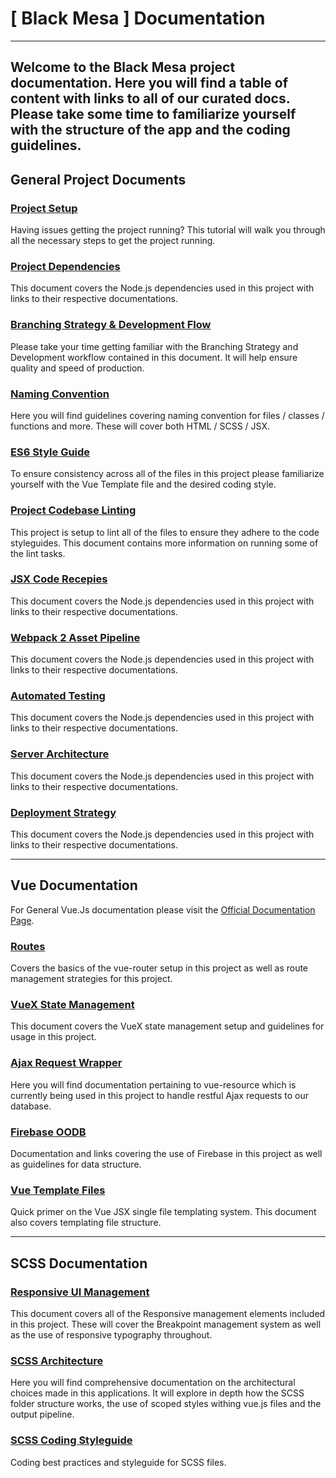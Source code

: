 # [ Black Mesa ] Documentation
---
Welcome to the Black Mesa project documentation. Here you will find a table of content with links to all of our curated docs. Please take some time to familiarize yourself with the structure of the app and the coding guidelines.
---

## General Project Documents

### [Project Setup](./project-setup.md "Setting Up The Project Locally")
Having issues getting the project running? This tutorial will walk you through all the necessary steps to get the project running.

### [Project Dependencies](./dependencies.md "Node Dependencies")
This document covers the Node.js dependencies used in this project with links to their respective documentations.

### [Branching Strategy & Development Flow](./branching.md "Project Branching Strategy")
Please take your time getting familiar with the Branching Strategy and Development workflow contained in this document. It will help ensure quality and speed of production.

### [Naming Convention](./naming-convention.md "Naming Conventions")
Here you will find guidelines covering naming convention for files / classes / functions and more. These will cover both HTML / SCSS / JSX.

### [ES6 Style Guide](./jsx-code-styleguide.md "Vue / JSX Styleguide")
To ensure consistency across all of the files in this project please familiarize yourself with the Vue Template file and the desired coding style.

### [Project Codebase Linting](./linting.md "Codebase Linting Instructions")
This project is setup to lint all of the files to ensure they adhere to the code styleguides. This document contains more information on running some of the lint tasks.

### [JSX Code Recepies](./useful-recepies.md "Collection Of Useful Snippets For Reference")
This document covers the Node.js dependencies used in this project with links to their respective documentations.

### [Webpack 2 Asset Pipeline](./webpack.md "Webpack 2 Implementation")
This document covers the Node.js dependencies used in this project with links to their respective documentations.

### [Automated Testing](./testing.md "Automated Testing Coverage")
This document covers the Node.js dependencies used in this project with links to their respective documentations.

### [Server Architecture](./server.md "Server Architecture")
This document covers the Node.js dependencies used in this project with links to their respective documentations.

### [Deployment Strategy](./deployment.md "Deployment")
This document covers the Node.js dependencies used in this project with links to their respective documentations.

---

## Vue Documentation

For General Vue.Js documentation please visit the [Official Documentation Page](https://vuejs.org/v2/api/ "Vue.js Official Documentation").

### [Routes](./routes.md "Node Dependencies")
Covers the basics of the vue-router setup in this project as well as route management strategies for this project.

### [VueX State Management](./vue-x.md "State Management with VueX")
This document covers the VueX state management setup and guidelines for usage in this project.

### [Ajax Request Wrapper](./vue-resource.md "Vue Resource Ajax Wrapper")
Here you will find documentation pertaining to vue-resource which is currently being used in this project to handle restful Ajax requests to our database.

### [Firebase OODB](./firebase.md "Firebase Documentation")
Documentation and links covering the use of Firebase in this project as well as guidelines for data structure.

### [Vue Template Files](./templating-structure.md "Vue Templating Structure")
Quick primer on the Vue JSX single file templating system. This document also covers templating file structure.

---

## SCSS Documentation

### [Responsive UI Management](./responsiveness.md "Responsive UI Management Systems")
This document covers all of the Responsive management elements included in this project. These will cover the Breakpoint management system as well as the use of responsive typography throughout.

### [SCSS Architecture](./scss-architecture.md "SCSS File Structure & Code Structure")
Here you will find comprehensive documentation on the architectural choices made in this applications. It will explore in depth how the SCSS folder structure works, the use of scoped styles withing vue.js files and the output pipeline.

### [SCSS Coding Styleguide](./dependencies.md "Node Dependencies")
Coding best practices and styleguide for SCSS files.


